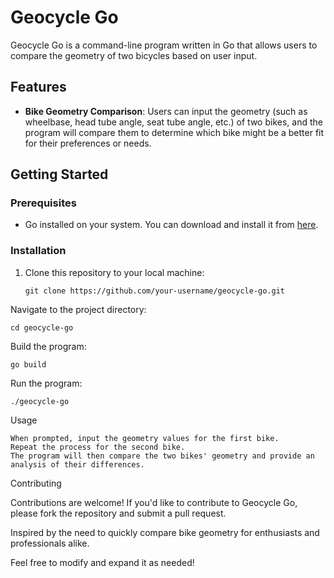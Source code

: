 # Geocycle Go

Geocycle Go is a command-line program written in Go that allows users to compare the geometry of two bicycles based on user input.

## Features

- **Bike Geometry Comparison**: Users can input the geometry (such as wheelbase, head tube angle, seat tube angle, etc.) of two bikes, and the program will compare them to determine which bike might be a better fit for their preferences or needs.

## Getting Started

### Prerequisites

- Go installed on your system. You can download and install it from [here](https://golang.org/dl/).

### Installation

1. Clone this repository to your local machine:

   `git clone https://github.com/your-username/geocycle-go.git`


Navigate to the project directory:

`cd geocycle-go`

Build the program:

`go build`

Run the program:

`./geocycle-go`

Usage

    When prompted, input the geometry values for the first bike.
    Repeat the process for the second bike.
    The program will then compare the two bikes' geometry and provide an analysis of their differences.

Contributing

Contributions are welcome! If you'd like to contribute to Geocycle Go, please fork the repository and submit a pull request.

Inspired by the need to quickly compare bike geometry for enthusiasts and professionals alike.

Feel free to modify and expand it as needed!
